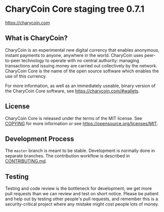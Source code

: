 CharyCoin Core staging tree 0.7.1
===============================

https://charycoin.com


What is CharyCoin?
----------------

CharyCoin is an experimental new digital currency that enables anonymous, instant
payments to anyone, anywhere in the world. CharyCoin uses peer-to-peer technology
to operate with no central authority: managing transactions and issuing money
are carried out collectively by the network. CharyCoin Core is the name of the open
source software which enables the use of this currency.

For more information, as well as an immediately useable, binary version of
the CharyCoin Core software, see https://charycoin.com/#wallets.


License
-------

CharyCoin Core is released under the terms of the MIT license. See [COPYING](COPYING) for more
information or see https://opensource.org/licenses/MIT.

Development Process
-------------------

The `master` branch is meant to be stable. Development is normally done in separate branches.
The contribution workflow is described in [CONTRIBUTING.md](CONTRIBUTING.md).

Testing
-------

Testing and code review is the bottleneck for development; we get more pull
requests than we can review and test on short notice. Please be patient and help out by testing
other people's pull requests, and remember this is a security-critical project where any mistake might cost people
lots of money.
